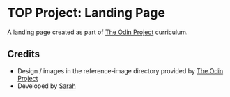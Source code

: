 # TOP Project: Landing Page

A landing page created as part of [The Odin Project](https://www.theodinproject.com/lessons/foundations-landing-page) curriculum.

## Credits

- Design / images in the reference-image directory provided by [The Odin Project](https://www.theodinproject.com/)
- Developed by [Sarah](https://github.com/Shivelle)
